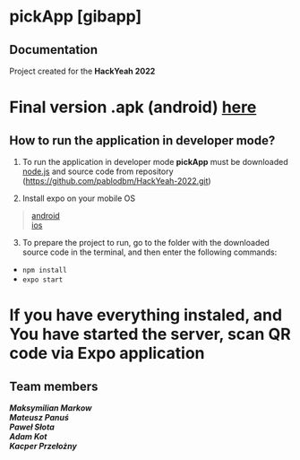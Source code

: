 # pickApp [gibapp]

## Documentation
Project created for  the **HackYeah 2022**

# Final version .apk (android) [here](https://drive.google.com/file/d/14Z2EDGVKY2NTgkbzpD00PO2uQQMmqxvS/view?usp=sharing)


## How to run the application in developer mode?

1. To run the application in developer mode **pickApp** must be downloaded [node.js](https://nodejs.org/en/) and source code from repository (https://github.com/pablodbm/HackYeah-2022.git)

2. Install expo on your mobile OS
>[android](https://play.google.com/store/apps/details?id=host.exp.exponent&hl=pl&gl=US)  
>[ios](https://apps.apple.com/pl/app/expo-go/id982107779?l=pl)

3. To prepare the project to run, go to the folder with the downloaded source code in the terminal, and then enter the following commands:
* `npm install`
* `expo start`

# If you have everything instaled, and You have started the server, scan QR code via Expo application

## Team members

***Maksymilian Markow***  
***Mateusz Panuś***  
***Paweł Słota***  
***Adam Kot***  
***Kacper Przełożny***  

